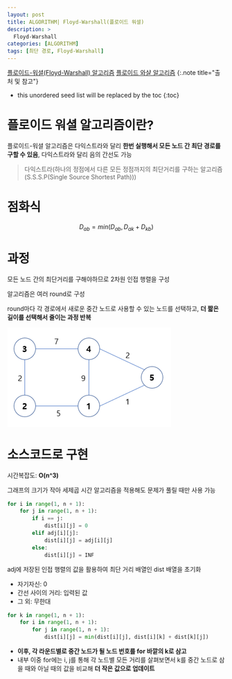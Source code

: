 ```yaml
---
layout: post
title: ALGORITHM| Floyd-Warshall(플로이드 워셜)
description: > 
  Floyd-Warshall
categories: [ALGORITHM]
tags: [최단 경로, Floyd-Warshall]
---
```


[플로이드-워셜(Floyd-Warshall) 알고리즘](https://chanhuiseok.github.io/posts/algo-50/)
[플로이드 와샬 알고리즘](https://wikidocs.net/206948)
{:.note title="출처 및 참고"}

* this unordered seed list will be replaced by the toc
{:toc}

# 플로이드 워셜 알고리즘이란?
플로이드-워셜 알고리즘은 다익스트라와 달리 **한번 실행해서 모든 노드 간 최단 경로를 구할 수 있음**, 다익스트라와 달리 음의 간선도 가능

> 다익스트라(하나의 정점에서 다른 모든 정점까지의 최단거리를 구하는 알고리즘(S.S.S.P(Single Source Shortest Path)))

# 점화식
$$D_{ab} = min(D_{ab}, D_{ak} + D_{kb})$$

# 과정
모든 노드 간의 최단거리를 구해야하므로 2차원 인접 행렬을 구성

알고리즘은 여러 round로 구성

round마다 각 경로에서 새로운 중간 노드로 사용할 수 있는 노드를 선택하고, **더 짧은 길이를 선택해서 줄이는 과정 반복**

![image](../../../assets/img/FloydWarshall/image.png)

# 소스코드로 구현
시간복잡도: **O(n^3)**

그래프의 크기가 작아 세제곱 시간 알고리즘을 적용해도 문제가 풀릴 때만 사용 가능

```python
for i in range(1, n + 1):
    for j in range(1, n + 1):
        if i == j:
            dist[i][j] = 0
        elif adj[i][j]:
            dist[i][j] = adj[i][j]
        else:
            dist[i][j] = INF
```

adj에 저장된 인접 행렬의 값을 활용하여 최단 거리 배열인 dist 배열을 초기화

- 자기자신: 0
- 간선 사이의 거리: 입력된 값
- 그 외: 무한대

```python
for k in range(1, n + 1):
    for i in range(1, n + 1):
        for j in range(1, n + 1):
            dist[i][j] = min(dist[i][j], dist[i][k] + dist[k][j])
```

- **이후, 각 라운드별로 중간 노드가 될 노드 번호를 for 바깥의 k로 삼고**
- 내부 이중 for에는 i, j를 통해 각 노드별 모든 거리를 살펴보면서 k를 중간 노드로 삼을 때와 아닐 때의 값을 비교해 **더 작은 값으로 업데이트**